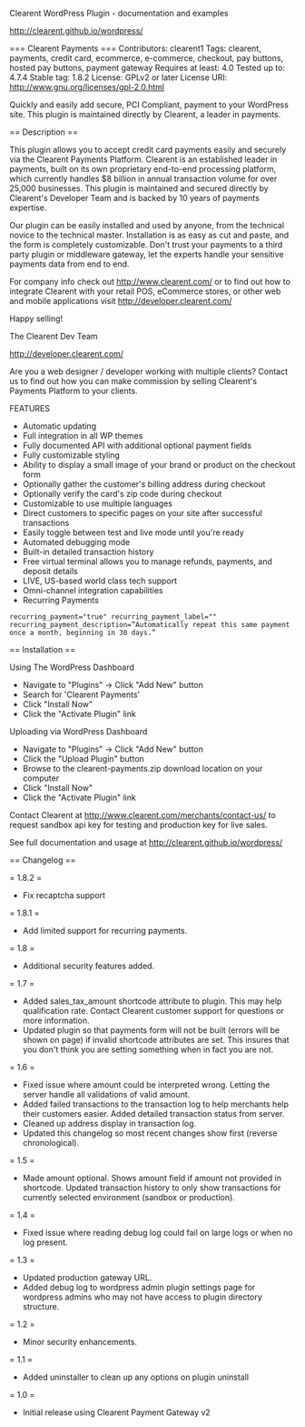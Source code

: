 Clearent WordPress Plugin - documentation and examples

http://clearent.github.io/wordpress/

=== Clearent Payments ===
Contributors: clearent1
Tags: clearent, payments, credit card, ecommerce, e-commerce, checkout, pay buttons, hosted pay buttons, payment gateway
Requires at least: 4.0
Tested up to: 4.7.4
Stable tag: 1.8.2
License: GPLv2 or later
License URI: http://www.gnu.org/licenses/gpl-2.0.html

Quickly and easily add secure, PCI Compliant, payment to your WordPress site. This plugin is maintained directly by Clearent, a leader in payments.

== Description ==

This plugin allows you to accept credit card payments easily and securely via the Clearent Payments Platform. Clearent is an established leader in payments, built on its own proprietary end-to-end processing platform, which currently handles $8 billion in annual transaction volume for over 25,000 businesses. This plugin is maintained and secured directly by Clearent's Developer Team and is backed by 10 years of payments expertise.

Our plugin can be easily installed and used by anyone, from the technical novice to the technical master. Installation is as easy as cut and paste, and the form is completely customizable. Don't trust your payments to a third party plugin or middleware gateway, let the experts handle your sensitive payments data from end to end.

For company info check out http://www.clearent.com/ or to find out how to integrate Clearent with your retail POS, eCommerce stores, or other web and mobile applications visit http://developer.clearent.com/

Happy selling!

The Clearent Dev Team

http://developer.clearent.com/

Are you a web designer / developer working with multiple clients? Contact us to find out how you can make commission by selling Clearent's Payments Platform to your clients.

FEATURES

*	Automatic updating
*	Full integration in all WP themes
*	Fully documented API with additional optional payment fields
*	Fully customizable styling
*	Ability to display a small image of your brand or product on the checkout form
*	Optionally gather the customer's billing address during checkout
*	Optionally verify the card's zip code during checkout
*	Customizable to use multiple languages
*	Direct customers to specific pages on your site after successful transactions
*	Easily toggle between test and live mode until you're ready
*	Automated debugging mode
*	Built-in detailed transaction history
*	Free virtual terminal allows you to manage refunds, payments, and deposit details
*	LIVE, US-based world class tech support
*	Omni-channel integration capabilities
*   Recurring Payments

```
recurring_payment="true" recurring_payment_label="" recurring_payment_description=”Automatically repeat this same payment once a month, beginning in 30 days.”
```

== Installation ==


Using The WordPress Dashboard

* Navigate to "Plugins" -> Click "Add New" button
* Search for 'Clearent Payments'
* Click "Install Now"
* Click the "Activate Plugin" link

Uploading via WordPress Dashboard

* Navigate to "Plugins" -> Click "Add New" button
* Click the "Upload Plugin" button
* Browse to the clearent-payments.zip download location on your computer
* Click "Install Now"
* Click the "Activate Plugin" link

Contact Clearent at http://www.clearent.com/merchants/contact-us/ to request sandbox api key for testing and production key for live sales.

See full documentation and usage at http://clearent.github.io/wordpress/

== Changelog ==

= 1.8.2 =
* Fix recaptcha support

= 1.8.1 =
* Add limited support for recurring payments.

= 1.8 =
* Additional security features added.

= 1.7 =
* Added sales_tax_amount shortcode attribute to plugin. This may help qualification rate. Contact Clearent customer support for questions or more information.
* Updated plugin so that payments form will not be built (errors will be shown on page) if invalid shortcode attributes are set. This insures that you don't think you are setting something when in fact you are not.

= 1.6 =
* Fixed issue where amount could be interpreted wrong. Letting the server handle all validations of valid amount.
* Added failed transactions to the transaction log to help merchants help their customers easier. Added detailed transaction status from server.
* Cleaned up address display in transaction log.
* Updated this changelog so most recent changes show first (reverse chronological).

= 1.5 =
* Made amount optional. Shows amount field if amount not provided in shortcode. Updated transaction history to only show transactions for currently selected environment (sandbox or production).

= 1.4 =
* Fixed issue where reading debug log could fail on large logs or when no log present.

= 1.3 =
* Updated production gateway URL.
* Added debug log to wordpress admin plugin settings page for wordpress admins who may not have access to plugin directory structure.

= 1.2 =
* Minor security enhancements.

= 1.1 =
* Added uninstaller to clean up any options on plugin uninstall

= 1.0 =
* Initial release using Clearent Payment Gateway v2
